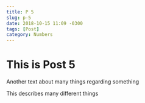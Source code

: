 ```yaml
---
title: P 5
slug: p-5
date: 2018-10-15 11:09 -0300
tags: [Post]
category: Numbers
---
```


# This is Post 5

Another text about many things regarding something

<!--more-->

This describes many different things
